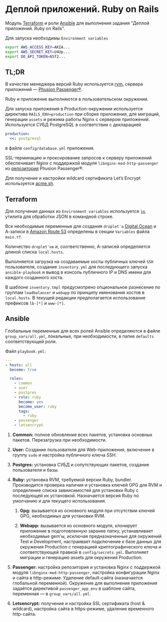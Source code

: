 # Деплой приложений. Ruby on Rails

Модуль [Terraform](https://www.terraform.io) и роли [Ansible](https://www.ansible.com) для выполнения задания "Деплой приложений. Ruby on Rails".

Для запуска необходимы `Environment variables`

```bash
export AWS_ACCESS_KEY=AKIA...
export AWS_SECRET_KEY=U4Up...
export DO_API_TOKEN=65f2...
```

## TL;DR

В качестве менеджера версий Ruby используется [rvm](https://rvm.io), сервера приложений — [Phusion Passenger®](https://www.phusionpassenger.com/docs/tutorials/what_is_passenger/).

Ruby и приложение выполняются в пользовательском окружении.

Для запуска приложения в Production-окружении используется директива `RAILS_ENV=production` при сборке приложения, для миграций, генерации `assets` и режима работы Nginx с сервером приложений. Используется СУБД PostgreSQL в соответствии с декларацией

```yaml
production:
  <<: postgresql
```

в файле `config/database.yml` приложения.

SSL-терминацию и проксирование запросов к серверу приложений обеспечивает Nginx с поддержкой модуля `libnginx-mod-http-passenger` из [репозитория](https://www.phusionpassenger.com/docs/tutorials/deploy_to_production/installations/oss/digital_ocean/ruby/nginx/) Phusion Passenger®.

Для получение и настройки wildcard сертификата Let’s Encrypt используется [acme.sh](https://github.com/acmesh-official/acme.sh).

## Terraform

Для получения данных из `Environment variables` используется [`jq`](https://stedolan.github.io/jq/), утилита для обработки JSON в командной строке.

Все необходимые переменные для создания `droplet'а` [Digital Ocean](https://www.digitalocean.com) и А-записи в [Amazon Route 53](https://aws.amazon.com/ru/route53/) определены в секции `Variables` файла `main.tf`.

Количество `droplet'ов` и, соответственно, А-записей определяется длиной списка `local.hosts`.

Выполняется загрузка на создаваемые хосты публичных ключей `SSH` пользователя, создание `inventory.yml` для последующего запуска `ansible-playbook` и вывод в консоль публичного IP и DNS имени для каждого созданного хоста.

В шаблоне `inventory.tmpl` предусмотрено опциональное разнесение по группам `loadbalancer` и `webapp` по принципу именования хостов в `local.hosts`. В текущей редакции предполагается использование префиксов `lb-[*]` и `www-[*]`.

## Ansible

Глобальные переменные для всех ролей Ansible определяются в файле `group_vars/all.yml`, локальные, при необходимости, в папке `defaults` соответствующей роли.

Файл `playbook.yml`:

```yaml
---
- hosts: all
  become: true

  roles:
    - common
    - user
    - postgres
    - role: ruby
      become: yes
      become_user: ruby
      tags:
        - ruby
    - passenger
    - letsencrypt
```

1. **Common:** полное обновление всех пакетов, установка основных пакетов. Перезагрузка при необходимости.
2. **User:** Создание пользователя для Web-приложения, включение в группу `sudo` и настройка публичного ключа SSH.
3. **Postgres:** установка СУБД и сопутствующих пакетов, создание пользователя и базы.
4. **Ruby:** установка RVM, требуемой версии Ruby, bundler. Производится проверка наличия и установка ключей GPG для RVM и определение списка завиисимостей для установки Ruby с последующей их установкой. Назначается версия Ruby по умолчанию и для текущего использования.

   1. **Gpg:** вызывается из основного модуля при отсутствии ключей GPG, необходимых для установки RVM.

   2. **Webapp:** вызывается из основного модуля, клонирует приложение в подготовленную заранее папку, устанавливает необходимые gem'ы, исключая предназначенные для окружений Test и Development, настраивает подключение к базе данных для окружения Production с генерацией криптографического ключа и соответствующей правкой в `config/secrets.yml`. Выполняет миграции и генерацию assets для окружения Production.

5. **Passenger:** настройка репозитория и установка Nginx с поддержкой модуля `libnginx-mod-http-passenger`, настройка конфигурации Nginx и сайта в http-режиме. Удаление default-сайта (назначается глобальной переменной).
Окружение для выполнения приложения задаётся директивой `passenger_app_env` в шаблоне сайта, переменная — в `group_vars/all.yml`.

6. **Letsencrypt:** получение и настройка SSL сертификата (host & wildcard), настройка сайта в https-режиме, удаление временного http-сайта.
